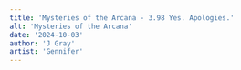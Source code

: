 ```yaml
---
title: 'Mysteries of the Arcana - 3.98 Yes. Apologies.'
alt: 'Mysteries of the Arcana'
date: '2024-10-03'
author: 'J Gray'
artist: 'Gennifer'
---
```

